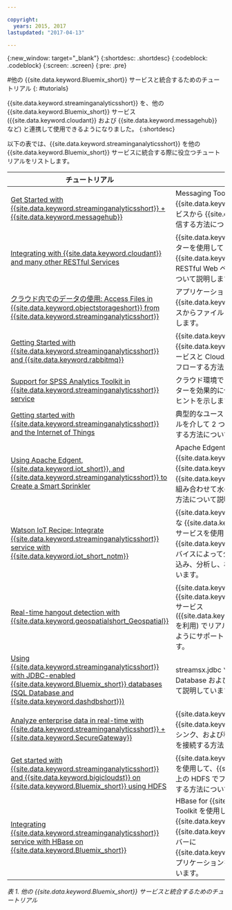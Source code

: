 ```yaml
---

copyright:
  years: 2015, 2017
lastupdated: "2017-04-13"

---
```


<!-- Attribute definitions -->
{:new_window: target="_blank"}
{:shortdesc: .shortdesc}
{:codeblock: .codeblock}
{:screen: .screen}
{:pre: .pre}

#他の {{site.data.keyword.Bluemix_short}} サービスと統合するためのチュートリアル
{: #tutorials}


{{site.data.keyword.streaminganalyticsshort}} を、他の {{site.data.keyword.Bluemix_short}} サービス ({{site.data.keyword.cloudant}} および {{site.data.keyword.messagehub}} など) と連携して使用できるようになりました。
{:shortdesc}

以下の表では、{{site.data.keyword.streaminganalyticsshort}} を他の {{site.data.keyword.Bluemix_short}} サービスに統合する際に役立つチュートリアルをリストします。


| チュートリアル| 説明|
|----------|--------|
| [Get Started with {{site.data.keyword.streaminganalyticsshort}} + {{site.data.keyword.messagehub}}](https://developer.ibm.com/bluemix/2015/10/16/streaming-analytics-message-hub/)| Messaging Toolkit を使用して {{site.data.keyword.streaminganalyticsfull}} サービスから {{site.data.keyword.messagehub}} と通信する方法について説明しています。|
| [Integrating with {{site.data.keyword.cloudant}} and many other RESTful Services](https://developer.ibm.com/streamsdev/docs/integrating-with-cloudant-and-many-other-restful-services/) | {{site.data.keyword.streamsshort}} HTTP アダプターを使用して SPL アプリケーションを {{site.data.keyword.cloudant}} および他の RESTful Web ベース・サービスに統合する方法について説明します。|
| [クラウド内でのデータの使用: Access Files in {{site.data.keyword.objectstorageshort}} from {{site.data.keyword.streaminganalyticsshort}}](https://developer.ibm.com/bluemix/2016/02/11/leverage-object-storage-for-streaming-analytics/)| アプリケーションで取り込むことができるように {{site.data.keyword.objectstorageshort}} サービスからファイルにアクセスする方法について説明します。|
| [Getting Started with {{site.data.keyword.streaminganalyticsshort}} and {{site.data.keyword.rabbitmq}}](https://developer.ibm.com/bluemix/2016/04/26/streaming-analytics-and-rabbitmq/)| {{site.data.keyword.Bluemix_short}} 内で {{site.data.keyword.streaminganalyticsshort}} サービスと CloudAMQP サービス間でメッセージをフローする方法について説明します。|
| [Support for SPSS Analytics Toolkit in {{site.data.keyword.streaminganalyticsshort}} service](https://developer.ibm.com/streamsdev/docs/spss-in-bluemix-streaming-analytics-service/) | クラウド環境で SPSS Analytics Toolkit オペレーターを効果的に使用するために必要ないくつかのヒントを示します。|
| [Getting started with {{site.data.keyword.streaminganalyticsshort}} and the Internet of Things](https://developer.ibm.com/bluemix/2015/10/12/getting-started-with-streaming-analytics-and-iot/) |  典型的なユース・ケースを示し、MQTT プロトコルを介して 2 つのサービス間でメッセージを交換する方法について説明します。|
| [Using Apache Edgent, {{site.data.keyword.iot_short}}, and {{site.data.keyword.streaminganalyticsshort}} to Create a Smart Sprinkler](https://developer.ibm.com/bluemix/2016/06/01/better-analytics-with-apache-quarks/)| Apache Edgent、{{site.data.keyword.streaminganalyticsshort}}、{{site.data.keyword.iot_short}}、および他の {{site.data.keyword.Bluemix_short}} サービスを組み合わせて水の保全ソリューションを開発する方法について説明しています。|
| [Watson IoT Recipe: Integrate {{site.data.keyword.streaminganalyticsshort}} service with {{site.data.keyword.iot_short_notm}}](https://developer.ibm.com/recipes/tutorials/integrate-ibm-streaming-analytics-service-with-watson-iot-platform/)| {{site.data.keyword.Bluemix_short}} で使用可能な {{site.data.keyword.streaminganalyticsshort}} サービスを使用して、{{site.data.keyword.iot_short_notm}} で、IoT デバイスによって公開されたイベントを迅速に取り込み、分析し、相関付ける方法について説明しています。|
| [Real-time hangout detection with {{site.data.keyword.geospatialshort_Geospatial}}](https://developer.ibm.com/bluemix/2016/05/27/real-time-hangout-detection/)| {{site.data.keyword.Bluemix_short}} 内の {{site.data.keyword.geospatialshort_Geospatial}} サービス ({{site.data.keyword.streaminganalyticsshort}} を利用) でリアルタイム・ハングアウト検出がどのようにサポートされるのかについて説明しています。|
| [Using {{site.data.keyword.streaminganalyticsshort}} with JDBC-enabled {{site.data.keyword.Bluemix_short}} databases (SQL Database and {{site.data.keyword.dashdbshort}})](https://developer.ibm.com/bluemix/2016/01/26/streaming-analytics-with-jdbc-enabled-databases/)	| streamsx.jdbc ツールキットを使用して SQL Database および dashDB と統合する方法について説明しています。|
| [Analyze enterprise data in real-time with {{site.data.keyword.streaminganalyticsshort}} + {{site.data.keyword.SecureGateway}}](https://developer.ibm.com/bluemix/2016/02/17/analyze-enterprise-data-with-streaming-analytics-secure-gateway/)| {{site.data.keyword.SecureGateway}} トンネル、{{site.data.keyword.streamsshort}} ソースおよびシンク、および移動中のエンタープライズ・データを接続する方法について説明しています。|
| [Get started with {{site.data.keyword.streaminganalyticsshort}} and {{site.data.keyword.bigicloudst}} on {{site.data.keyword.Bluemix_short}} using HDFS](https://developer.ibm.com/bluemix/2016/02/26/streaming-analytics-and-biginsights-using-hdfs/)	| {{site.data.keyword.streamsshort}} オペレーターを使用して、{{site.data.keyword.Bluemix_short}} 上の HDFS でファイルを読み取りおよび書き込みする方法について説明しています。|
| [Integrating {{site.data.keyword.streaminganalyticsshort}} service with HBase on {{site.data.keyword.Bluemix_short}}](https://developer.ibm.com/streamsdev/docs/integrating-streams-biginsights-hbase-service-bluemix/)| HBase for {{site.data.keyword.Bluemix_short}} Toolkit を使用して、{{site.data.keyword.Bluemix_short}} で {{site.data.keyword.bigicloudst}} の HBase サーバーに {{site.data.keyword.streaminganalyticsshort}} アプリケーションを統合する方法について説明しています。|

*表 1. 他の {{site.data.keyword.Bluemix_short}} サービスと統合するためのチュートリアル*
